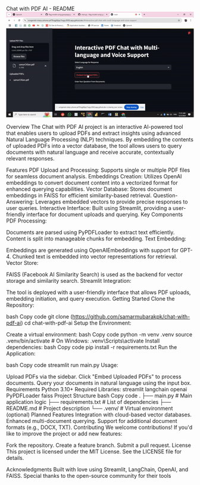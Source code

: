 Chat with PDF AI - README
![Video GIF](sample.gif)



Overview
The Chat with PDF AI project is an interactive AI-powered tool that enables users to upload PDFs and extract insights using advanced Natural Language Processing (NLP) techniques. By embedding the contents of uploaded PDFs into a vector database, the tool allows users to query documents with natural language and receive accurate, contextually relevant responses.

Features
PDF Upload and Processing: Supports single or multiple PDF files for seamless document analysis.
Embeddings Creation: Utilizes OpenAI embeddings to convert document content into a vectorized format for enhanced querying capabilities.
Vector Database: Stores document embeddings in FAISS for efficient similarity-based retrieval.
Question-Answering: Leverages embedded vectors to provide precise responses to user queries.
Interactive Interface: Built using Streamlit, providing a user-friendly interface for document uploads and querying.
Key Components
PDF Processing:

Documents are parsed using PyPDFLoader to extract text efficiently.
Content is split into manageable chunks for embedding.
Text Embedding:

Embeddings are generated using OpenAIEmbeddings with support for GPT-4.
Chunked text is embedded into vector representations for retrieval.
Vector Store:

FAISS (Facebook AI Similarity Search) is used as the backend for vector storage and similarity search.
Streamlit Integration:

The tool is deployed with a user-friendly interface that allows PDF uploads, embedding initiation, and query execution.
Getting Started
Clone the Repository:

bash
Copy code
git clone (https://github.com/samarmubarakpk/chat-with-pdf-ai)
cd chat-with-pdf-ai
Setup the Environment:

Create a virtual environment:
bash
Copy code
python -m venv .venv
source .venv/bin/activate  # On Windows: .venv\Scripts\activate
Install dependencies:
bash
Copy code
pip install -r requirements.txt
Run the Application:

bash
Copy code
streamlit run main.py
Usage:

Upload PDFs via the sidebar.
Click "Embed Uploaded PDFs" to process documents.
Query your documents in natural language using the input box.
Requirements
Python 3.10+
Required Libraries:
streamlit
langchain
openai
PyPDFLoader
faiss
Project Structure
bash
Copy code
.
├── main.py                   # Main application logic
├── requirements.txt          # List of dependencies
├── README.md                 # Project description
└── .venv/                    # Virtual environment (optional)
Planned Features
Integration with cloud-based vector databases.
Enhanced multi-document querying.
Support for additional document formats (e.g., DOCX, TXT).
Contributing
We welcome contributions! If you'd like to improve the project or add new features:

Fork the repository.
Create a feature branch.
Submit a pull request.
License
This project is licensed under the MIT License. See the LICENSE file for details.

Acknowledgments
Built with love using Streamlit, LangChain, OpenAI, and FAISS.
Special thanks to the open-source community for their tools 
